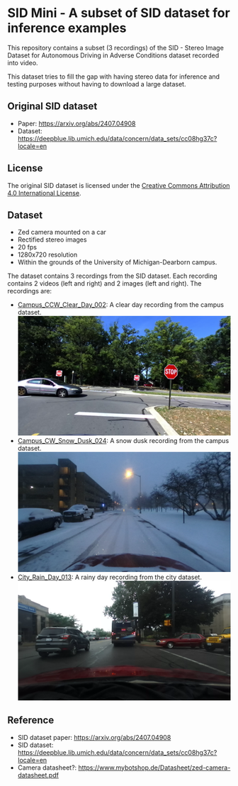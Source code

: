 # SID Mini - A subset of SID dataset for inference examples

This repository contains a subset (3 recordings) of the SID - Stereo Image Dataset for Autonomous Driving in Adverse Conditions dataset recorded into video. 

This dataset tries to fill the gap with having stereo data for inference and testing purposes without having to download a large dataset.

## Original SID dataset
 - Paper: https://arxiv.org/abs/2407.04908
 - Dataset: https://deepblue.lib.umich.edu/data/concern/data_sets/cc08hg37c?locale=en

## License
The original SID dataset is licensed under the [Creative Commons Attribution 4.0 International License](http://creativecommons.org/licenses/by/4.0/).

## Dataset
 - Zed camera mounted on a car
 - Rectified stereo images
 - 20 fps
 - 1280x720 resolution
 - Within the grounds of the University of Michigan-Dearborn campus.

The dataset contains 3 recordings from the SID dataset. Each recording contains 2 videos (left and right) and 2 images (left and right). The recordings are:
 - [Campus_CCW_Clear_Day_002](Campus_CCW_Clear_Day_002): A clear day recording from the campus dataset.
![left.png](Campus_CCW_Clear_Day_002%2Fleft.png)
 - [Campus_CW_Snow_Dusk_024](Campus_CW_Snow_Dusk_024): A snow dusk recording from the campus dataset.
![left.png](Campus_CW_Snow_Dusk_024%2Fleft.png)
 - [City_Rain_Day_013](City_Rain_Day_013): A rainy day recording from the city dataset.
![left.png](City_Rain_Day_013%2Fleft.png)

## Reference
- SID dataset paper: https://arxiv.org/abs/2407.04908
- SID dataset: https://deepblue.lib.umich.edu/data/concern/data_sets/cc08hg37c?locale=en
- Camera datasheet?: https://www.mybotshop.de/Datasheet/zed-camera-datasheet.pdf